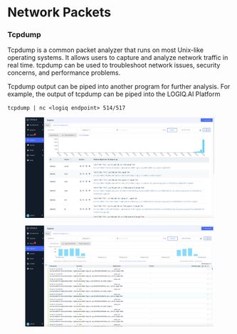 # Network Packets

### Tcpdump

Tcpdump is a common packet analyzer that runs on most Unix-like operating systems. It allows users to capture and analyze network traffic in real time. tcpdump can be used to troubleshoot network issues, security concerns, and performance problems.

Tcpdump output can be piped into another program for further analysis. For example, the output of tcpdump can be piped into the LOGIQ.AI Platform

```
tcpdump | nc <logiq endpoint> 514/517
```

<figure><img src="../.gitbook/assets/Screen Shot 2022-09-09 at 2.16.21 PM.png" alt=""><figcaption></figcaption></figure>

<figure><img src="../.gitbook/assets/Screen Shot 2022-09-09 at 2.15.55 PM.png" alt=""><figcaption></figcaption></figure>
